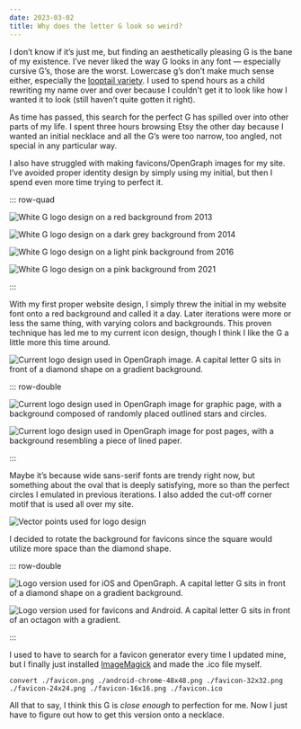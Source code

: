 ```yaml
---
date: 2023-03-02
title: Why does the letter G look so weird?
---
```

I don’t know if it’s just me, but finding an aesthetically pleasing G is the bane of my existence. I’ve never liked the way G looks in any font — especially cursive G’s, those are the worst. Lowercase g’s don’t make much sense either, especially the [looptail variety](https://psycnet.apa.org/doiLanding?doi=10.1037%2Fxhp0000532). I used to spend hours as a child rewriting my name over and over because I couldn't get it to look like how I wanted it to look (still haven’t quite gotten it right).

As time has passed, this search for the perfect G has spilled over into other parts of my life. I spent three hours browsing Etsy the other day because I wanted an initial necklace and all the G’s were too narrow, too angled, not special in any particular way.

I also have struggled with making favicons/OpenGraph images for my site. I’ve avoided proper identity design by simply using my initial, but then I spend even more time trying to perfect it.

::: row-quad

![White G logo design on a red background from 2013](2023-03-02-logo-v1.svg 'Logo design from 2013')

![White G logo design on a dark grey background from 2014](2023-03-02-logo-v2.svg 'Logo design from 2014')

![White G logo design on a light pink background from 2016](2023-03-02-logo-v3.svg 'Logo design from 2016')

![White G logo design on a pink background from 2021](2023-03-02-logo-v4.svg 'Logo design from 2021')

:::

With my first proper website design, I simply threw the initial in my website font onto a red background and called it a day. Later iterations were more or less the same thing, with varying colors and backgrounds. This proven technique has led me to my current icon design, though I think I like the G a little more this time around.

![Current logo design used in OpenGraph image. A capital letter G sits in front of a diamond shape on a gradient background.](2023-03-02-logo.svg 'Current logo design used in OpenGraph image')

::: row-double

![Current logo design used in OpenGraph image for graphic page, with a background composed of randomly placed outlined stars and circles.](2023-03-02-logo-graphic.svg 'Current logo design used in OpenGraph image for graphic page')

![Current logo design used in OpenGraph image for post pages, with a background resembling a piece of lined paper.](2023-03-02-logo-posts.svg 'Current logo design used in OpenGraph image for post pages')

:::

Maybe it’s because wide sans-serif fonts are trendy right now, but something about the oval that is deeply satisfying, more so than the perfect circles I emulated in previous iterations. I also added the cut-off corner motif that is used all over my site.

![Vector points used for logo design](2023-03-02-logo-vector.png 'Vector points used for logo design')

I decided to rotate the background for favicons since the square would utilize more space than the diamond shape.

::: row-double

![Logo version used for iOS and OpenGraph. A capital letter G sits in front of a diamond shape on a gradient background.](2023-03-02-logo-ios.svg 'Logo version used for iOS and OpenGraph')

![Logo version used for favicons and Android. A capital letter G sits in front of an octagon with a gradient.](2023-03-02-logo-favicon.svg 'Logo version used for favicons and Android')

:::

I used to have to search for a favicon generator every time I updated mine, but I finally just installed [ImageMagick](https://imagemagick.org) and made the .ico file myself.

```
convert ./favicon.png ./android-chrome-48x48.png ./favicon-32x32.png ./favicon-24x24.png ./favicon-16x16.png ./favicon.ico
```

All that to say, I think this G is  _close enough_ to perfection for me. Now I just have to figure out how to get this version onto a necklace.
